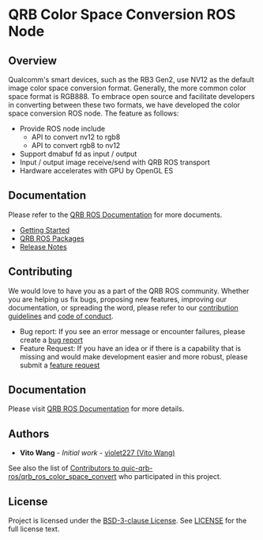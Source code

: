 # QRB Color Space Conversion ROS Node

## Overview

Qualcomm's smart devices, such as the RB3 Gen2, use NV12 as the default image color space conversion format. Generally, the more common color space format is RGB888. To embrace open source and facilitate developers in converting between these two formats, we have developed the color space conversion ROS node. The feature as follows:

- Provide ROS node include
  - API to convert nv12 to rgb8
  - API to convert rgb8 to nv12
- Support dmabuf fd as input / output
- Input / output image receive/send with QRB ROS transport
- Hardware accelerates with GPU by OpenGL ES

## Documentation



Please refer to the [QRB ROS Documentation](https://quic-qrb-ros.github.io/) for more documents.

- [Getting Started](https://quic-qrb-ros.github.io/getting_started/index.html)
- [QRB ROS Packages](https://quic-qrb-ros.github.io/packages/index.html)
- [Release Notes](https://quic-qrb-ros.github.io/release_notes/index.html)



## Contributing

We would love to have you as a part of the QRB ROS community. Whether you are helping us fix bugs, proposing new features, improving our documentation, or spreading the word, please refer to our [contribution guidelines](https://github.qualcomm.com/jiaxshi/QRB-ROS-repository-template/blob/QRBROS/CONTRIBUTING.md) and [code of conduct](https://github.qualcomm.com/jiaxshi/QRB-ROS-repository-template/blob/QRBROS/CODE_OF_CONDUCT.md).

- Bug report: If you see an error message or encounter failures, please create a [bug report](https://github.qualcomm.com/jiaxshi/QRB-ROS-repository-template/issues)
- Feature Request: If you have an idea or if there is a capability that is missing and would make development easier and more robust, please submit a [feature request](https://github.qualcomm.com/jiaxshi/QRB-ROS-repository-template/issues)

## Documentation

Please visit [QRB ROS Documentation](https://quic-qrb-ros.github.io/) for more details.

## Authors

- **Vito Wang** - *Initial work* - [violet227 (Vito Wang)](https://github.com/violet227)

See also the list of [Contributors to quic-qrb-ros/qrb_ros_color_space_convert](https://github.com/quic-qrb-ros/qrb_ros_color_space_convert/graphs/contributors) who participated in this project.

## License

Project is licensed under the [BSD-3-clause License](https://spdx.org/licenses/BSD-3-Clause.html). See [LICENSE](https://github.qualcomm.com/jiaxshi/QRB-ROS-repository-template/blob/QRBROS/LICENSE) for the full license text.